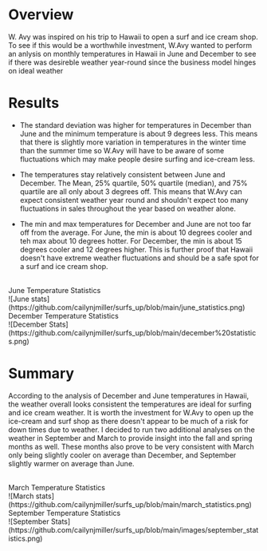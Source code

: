 # Overview
W. Avy was inspired on his trip to Hawaii to open a surf and ice cream shop. To see if this would be a worthwhile investment, W.Avy wanted to perform an anlysis on monthly temperatures in Hawaii in June and December to see if there was desireble weather year-round since the business model hinges on ideal weather

# Results
- The standard deviation was higher for temperatures in December than June and the minimum temperature is about 9 degrees less. This means that there is slightly more variation in temperatures in the winter time than the summer time so W.Avy will have to be aware of some fluctuations which may make people desire surfing and ice-cream less.

- The temperatures stay relatively consistent between June and December. The Mean, 25% quartile, 50% quartile (median), and 75% quartile are all only about 3 degrees off. This means that W.Avy can expect consistent weather year round and shouldn't expect too many fluctuations in sales throughout the year based on weather alone.

- The min and max temperatures for December and June are not too far off from the average. For June, the min is about 10 degrees cooler and teh max about 10 degrees hotter. For December, the min is about 15 degrees cooler and 12 degrees higher. This is further proof that Hawaii doesn't have extreme weather fluctuations and should be a safe spot for a surf and ice cream shop.
<br/>
June Temperature Statistics 
<br/>
![June stats](https://github.com/cailynjmiller/surfs_up/blob/main/june_statistics.png)
<br/>
December Temperature Statistics 
<br/>
![December Stats](https://github.com/cailynjmiller/surfs_up/blob/main/december%20statistics.png)

# Summary
According to the analysis of December and June temperatures in Hawaii, the weather overall looks consistent the temperatures are ideal for surfing and ice cream weather. It is worth the investment for W.Avy to open up the ice-cream and surf shop as there doesn't appear to be much of a risk for down times due to weather. I decided to run two additional analyses on the weather in September and March to provide insight into the fall and spring months as well. These months also prove to be very consistent with March only being slightly cooler on average than December, and September slightly warmer on average than June.

<br/>
March Temperature Statistics 
<br/>
![March stats](https://github.com/cailynjmiller/surfs_up/blob/main/march_statistics.png)
<br/>
September Temperature Statistics 
<br/>
![September Stats](https://github.com/cailynjmiller/surfs_up/blob/main/images/september_statistics.png)
